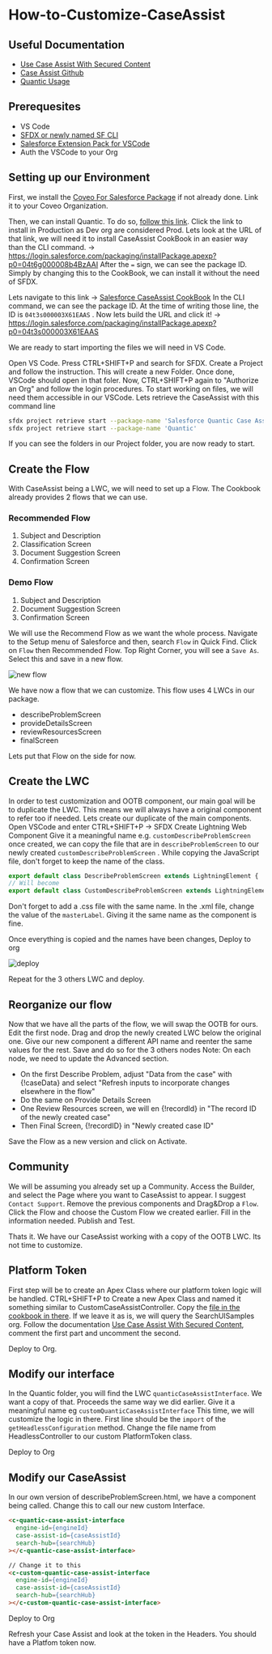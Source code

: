 # How-to-Customize-CaseAssist

## Useful Documentation

- [Use Case Assist With Secured Content](https://docs.coveo.com/en/na6a5281/service/use-case-assist-with-secured-content)
- [Case Assist Github](https://github.com/coveooss/sf-case-assist-cookbook)
- [Quantic Usage](https://docs.coveo.com/en/quantic/latest/usage/)

## Prerequesites

- VS Code
- [SFDX or newly named SF CLI](https://developer.salesforce.com/docs/atlas.en-us.sfdx_setup.meta/sfdx_setup)
- [Salesforce Extension Pack for VSCode](https://marketplace.visualstudio.com/items?itemName=salesforce.salesforcedx-vscode)
- Auth the VSCode to your Org

## Setting up our Environment

First, we install the [Coveo For Salesforce Package](https://docs.coveo.com/en/1102/coveo-for-salesforce/install-the-coveo-for-salesforce-application) if not already done. Link it to your Coveo Organization.

Then, we can install Quantic.
To do so, [follow this link](https://docs.coveo.com/en/quantic/latest/usage/#install-quantic). Click the link to install in Production as Dev org are considered Prod.
Lets look at the URL of that link, we will need it to install CaseAssist CookBook in an easier way than the CLI command.
-> https://login.salesforce.com/packaging/installPackage.apexp?p0=04t6g000008b4BzAAI
After the `=` sign, we can see the package ID. Simply by changing this to the CookBook, we can install it without the need of SFDX.

Lets navigate to this link -> [Salesforce CaseAssist CookBook](https://github.com/coveooss/sf-case-assist-cookbook#3c-install-the-app-using-an-unlocked-package)
In the CLI command, we can see the package ID. At the time of writing those line, the ID is `04t3s000003X61EAAS` .
Now lets build the URL and click it! ->
https://login.salesforce.com/packaging/installPackage.apexp?p0=04t3s000003X61EAAS

We are ready to start importing the files we will need in VS Code.

Open VS Code.
Press CTRL+SHIFT+P and search for SFDX.
Create a Project and follow the instruction. This will create a new Folder. Once done, VSCode should open in that foler.
Now, CTRL+SHIFT+P again to "Authorize an Org" and follow the login procedures.
To start working on files, we will need them accessible in our VSCode.
Lets retrieve the CaseAssist with this command line

```sh
sfdx project retrieve start --package-name 'Salesforce Quantic Case Assist Cookbook'
sfdx project retrieve start --package-name 'Quantic'
```

If you can see the folders in our Project folder, you are now ready to start.

## Create the Flow

With CaseAssist being a LWC, we will need to set up a Flow. The Cookbook already provides 2 flows that we can use.

### Recommended Flow

1. Subject and Description
2. Classification Screen
3. Document Suggestion Screen
4. Confirmation Screen

### Demo Flow

1. Subject and Description
2. Document Suggestion Screen
3. Confirmation Screen

We will use the Recommend Flow as we want the whole process. Navigate to the Setup menu of Salesforce and then, search `Flow` in Quick Find. Click on `Flow` then Recommended Flow.
Top Right Corner, you will see a `Save As`. Select this and save in a new flow.

![new flow](https://github.com/pbdeblois/How-to-Customize-CaseAssist/blob/main/CaseAssist.png)

We have now a flow that we can customize. This flow uses 4 LWCs in our package.

- describeProblemScreen
- provideDetailsScreen
- reviewResourcesScreen
- finalScreen

Lets put that Flow on the side for now.

## Create the LWC

In order to test customization and OOTB component, our main goal will be to duplicate the LWC. This means we will always have a original component to refer too if needed.
Lets create our duplicate of the main components.
Open VSCode and enter CTRL+SHIFT+P -> SFDX Create Lightning Web Component
Give it a meaningful name e.g. `customDescribeProblemScreen`
once created, we can copy the file that are in `describeProblemScreen` to our newly created `customDescribeProblemScreen` .
While copying the JavaScript file, don't forget to keep the name of the class.

```js
export default class DescribeProblemScreen extends LightningElement {
// Will become
export default class CustomDescribeProblemScreen extends LightningElement {
```

Don't forget to add a .css file with the same name.
In the .xml file, change the value of the `masterLabel`. Giving it the same name as the component is fine.

Once everything is copied and the names have been changes, Deploy to org

![deploy](https://github.com/pbdeblois/How-to-Customize-CaseAssist/blob/main/CaseAssist_1.png)

Repeat for the 3 others LWC and deploy.

## Reorganize our flow

Now that we have all the parts of the flow, we will swap the OOTB for ours.
Edit the first node. Drag and drop the newly created LWC below the original one. Give our new component a different API name and reenter the same values for the rest. Save and do so for the 3 others nodes
Note: On each node, we need to update the Advanced section.
- On the first Describe Problem, adjust "Data from the case" with {!caseData} and select "Refresh inputs to incorporate changes elsewhere in the flow"
- Do the same on Provide Details Screen
- One Review Resources screen, we will en {!recordId} in "The record ID of the newly created case"
- Then Final Screen, {!recordID} in "Newly created case ID"

Save the Flow as a new version and click on Activate.

## Community

We will be assuming you already set up a Community.
Access the Builder, and select the Page where you want to CaseAssist to appear. I suggest `Contact Support`. Remove the previous components and Drag&Drop a `Flow`. Click the Flow and choose the Custom Flow we created earlier. Fill in the information needed.
Publish and Test.

Thats it. We have our CaseAssist working with a copy of the OOTB LWC. Its not time to customize.

## Platform Token

First step will be to create an Apex Class where our platform token logic will be handled. 
CTRL+SHIFT+P to Create a new Apex Class and named it something similar to CustomCaseAssistController.
Copy the [file in the cookbook in there](https://github.com/coveooss/sf-case-assist-cookbook/blob/main/src/main/default/classes/CaseAssistController.cls).
If we leave it as is, we will query the SearchUISamples org. 
Follow the documentation [Use Case Assist With Secured Content](https://docs.coveo.com/en/na6a5281/service/use-case-assist-with-secured-content), comment the first part and uncomment the second.

Deploy to Org.

## Modify our interface

In the Quantic folder, you will find the LWC  `quanticCaseAssistInterface`. We want a copy of that. Proceeds the same way we did earlier. Give it a meaningful name eg `customQuanticCaseAssistInterface`
This time, we will customize the logic in there. First line should be the `import` of the `getHeadlessConfiguration` method. Change the file name from HeadlessController to our custom PlatformToken class.

Deploy to Org

## Modify our CaseAssist

In our own version of describeProblemScreen.html, we have a component being called. Change this to call our new custom Interface. 

```html
<c-quantic-case-assist-interface
  engine-id={engineId}
  case-assist-id={caseAssistId}
  search-hub={searchHub}
></c-quantic-case-assist-interface>

// Change it to this
<c-custom-quantic-case-assist-interface
  engine-id={engineId}
  case-assist-id={caseAssistId}
  search-hub={searchHub}
></c-custom-quantic-case-assist-interface>
```

Deploy to Org

Refresh your Case Assist and look at the token in the Headers. You should have a Platfom token now.
